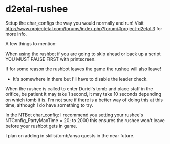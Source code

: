 d2etal-rushee
=============

Setup the char_configs the way you would normally and run! 
Visit http://www.projectetal.com/forums/index.php?forum/#project-d2etal.3 for more info.

A few things to mention:

When using the rushbot
if you are going to skip ahead or back up a script YOU MUST PAUSE FIRST with printscreen.

If for some reason the rushbot leaves the game the rushee will also leave!
- It's somewhere in there but I'll have to disable the leader check.

When the rushee is called to enter Duriel's tomb and place staff in the orifice, 
be patient it may take 1 second, it may take 10 seconds depending on which tomb it is. 
I'm not sure if there is a better way of doing this at this time, although I do have something to try.

In the NTBot char_config: I recommend you setting your rushee's NTConfig_PartyMaxTime = 20; to 2000 
this ensures the rushee won't leave before your rushbot gets in game.

I plan on adding in skills/tomb/anya quests in the near future.

